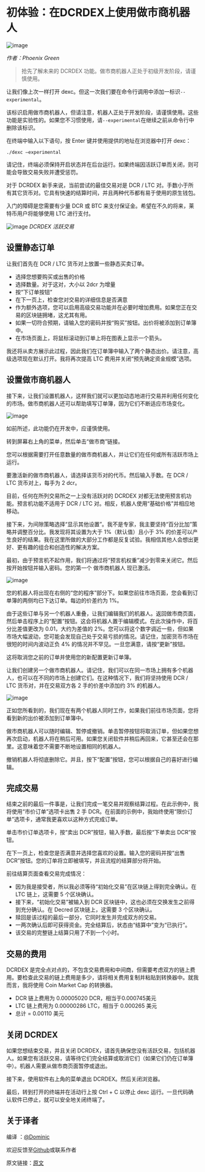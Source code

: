 # 初体验：在DCRDEX上使用做市商机器人

![image](https://github.com/DominicTing/articles/blob/master/img/Using_Market_Maker_Bots_on_Decentralised_Exchange_First_Look/Using%20Market%20Maker%20Bots.jpg)

_作者：Phoenix Green_

> 抢先了解未来的 DCRDEX 功能。做市商机器人正处于初级开发阶段，请谨慎使用。

让我们像上次一样打开 dexc。但这一次我们要在命令行调用中添加一标识`--experimental`。

该标识启用做市商机器人，但请注意，机器人正处于开发阶段，请谨慎使用。这些功能是实验性的。如果您不习惯使用，请`--experimental`在继续之前从命令行中删除该标识。

在终端中输入以下语句，按 Enter 键并使用提供的地址在浏览器中打开 dexc：

`./dexc —experimental`

请记住，终端必须保持开启状态并在后台运行。如果终端因活跃订单而关闭，则可能会导致交易失败并遭受惩罚。

对于 DCRDEX 新手来说，当前尝试的最佳交易对是 DCR / LTC 对。手数小于所有其它货币对。它具有快速的结算时间，并且两种代币都有易于使用的原生钱包。

入门的障碍是您需要有少量 DCR 或 BTC 来支付保证金。希望在不久的将来，莱特币用户将能够使用 LTC 进行支付。

![image](https://github.com/DominicTing/articles/blob/master/img/Using_Market_Maker_Bots_on_Decentralised_Exchange_First_Look/DCRDEX-Overview.jpg)
_DCRDEX 活跃交易_


## 设置静态订单

让我们首先在 DCR / LTC 货币对上放置一些静态买卖订单。

* 选择您想要购买或出售的价格
* 选择数量。对于这对，大小以 2dcr 为增量
* 按“下订单按钮”
* 在下一页上，检查您对交易的详细信息是否满意
* 作为额外选项，您可以启用高级交易功能并在必要时增加费用。如果您正在交易的区块链拥堵，这尤其有用。
* 如果一切符合预期，请输入您的密码并按“购买”按钮。出价将被添加到订单簿中。
* 在市场页面上，将鼠标滚动到订单上将在图表上显示一个箭头。

我还将从卖方展示此过程，因此我们在订单簿中输入了两个静态出价。请注意，高级选项现在默认打开。我将再次提高 LTC 费用并关闭“预先确定资金规模”选项。


## 设置做市商机器人

接下来，让我们设置机器人，这样我们就可以更加动态地进行交易并利用任何变化的市场。做市商机器人还可以帮助填写订单簿，因为它们不断适应市场变化。

![image](https://github.com/DominicTing/articles/blob/master/img/Using_Market_Maker_Bots_on_Decentralised_Exchange_First_Look/Create-a-Market-maker.png)

如前所述，此功能仍在开发中，应谨慎使用。

转到屏幕右上角的菜单，然后单击“做市商”链接。

您可以根据需要打开任意数量的做市商机器人，并让它们在任何或所有活跃市场上运行。

要激活新的做市商机器人，请选择该货币对的代币。然后输入手数。在 DCR / LTC 货币对上，每手为 2 dcr。

目前，任何在所列交易所之一上没有活跃对的 DCRDEX 对都无法使用预言机功能。预言机功能不适用于 DCR / LTC 对。相反，机器人使用“基础价格”并相应地移动。

接下来，为间隙策略选择“显示其他设置”。我不是专家，我主要坚持“百分比加”策略并调整百分比。我发现将其设置为大于 1%（默认值）且小于 3% 的价差可以产生良好的结果。我在这里所做的大部分工作都是反复试验。我相信其他人会想出更好、更有趣的组合和创造性的解决方案。

最初，由于预言机不起作用，我们将通过将“预言机权重”减少到零来关闭它。然后按开始按钮并输入密码。您的第一个 做市商机器人 现已激活。

![image](https://github.com/DominicTing/articles/blob/master/img/Using_Market_Maker_Bots_on_Decentralised_Exchange_First_Look/Market-maker-bot-settings.png)

您的机器人将出现在右侧的“您的程序”部分下。如果您前往市场页面，您会看到订单簿的两侧均已下达订单。每边的价差约为 1%。

由于这些订单与另一个机器人重叠，让我们编辑我们的机器人。返回做市商页面，然后单击程序上的“配置”按钮。这会将机器人置于编辑模式。在此次操作中，将百分比差值更改为 0.01，大约为差值的 2%。您可以将这个数字调近一些，但如果市场大幅波动，您可能会发现自己处于交易亏损的情况。请记住，加密货币市场在很短的时间内波动正负 4% 的情况并不罕见。一旦您满意，请按“更新”按钮。

这将取消您之前的订单并使用您的新配置更新订单簿。

让我们创建另一个做市商机器人。请记住，我们可以在同一市场上拥有多个机器人，也可以在不同的市场上创建它们。在这种情况下，我们将坚持使用 DCR / LTC 货币对，并在交易双方各 2 手的价差中添加约 3% 的机器人。

![image](https://github.com/DominicTing/articles/blob/master/img/Using_Market_Maker_Bots_on_Decentralised_Exchange_First_Look/Two-active-market-maker-bots.png)

正如您所看到的，我们现在有两个机器人同时工作，如果我们前往市场页面，您将看到新的出价被添加到订单簿中。

做市商机器人可以随时编辑、暂停或撤销。单击暂停按钮将取消订单，但如果您想再次启动，机器人将在稍后可用。如果您关闭软件并稍后再回来，它甚至还会在那里。这意味着您不需要不断地设置相同的机器人。

撤销机器人将彻底删除它。并且，按下“配置”按钮，您可以根据自己的喜好进行编辑。


## 完成交易

结束之前的最后一件事是，让我们完成一笔交易并观察结算过程。在此示例中，我将使用“市价订单”选项卡出售 2 手 DCR。在前面的示例中，我始终使用“限价订单”选项卡，通常我更喜欢以这种方式完成订单。

单击市价订单选项卡，按“卖出 DCR”按钮，输入手数，最后按“下单卖出 DCR”按钮。

在下一页上，检查您是否满意并选择您喜欢的设置。输入您的密码并按“出售 DCR”按钮。您的订单将立即被填写，并且流程的结算部分将开始。

前往结算页面查看交易完成情况：

* 因为我是接受者，所以我必须等待“初始化交易”在区块链上得到完全确认。在 LTC 链上，这需要 5 个区块确认。
* 接下来，“初始化交易”被输入到 DCR 区块链中，这也必须在交换发生之前得到充分确认。在 Decred 区块链上，这需要 3 个区块确认。
* 赎回是该过程的最后一部分，它同时发生并完成双方的交易。
* 一两次确认后即可获得资金。完全结算后，状态由“结算中”变为“已执行”。
* 该交易的完整链上结算只用了不到一个小时。

## 交易的费用

DCRDEX 是完全点对点的，不包含交易费用和中间商，但需要考虑双方的链上费用。要检查此交易的链上费用是多少，请将相关费用复制并粘贴到转换器中。就我而言，我将使用 Coin Market Cap 的转换器。

* DCR 链上费用为 0.00005020 DCR，相当于0.000745美元
* LTC 链上费用为 0.00000286 LTC，相当于 0.000265 美元
* 总计 = 0.00110 美元


## 关闭 DCRDEX

如果您想结束交易，并且关闭 DCRDEX，请首先确保您没有活跃交易，包括机器人。如果您有活跃交易，请等待它们完全结算或取消它们（如果它们仍在订单簿中）。机器人需要从做市商页面暂停或退出。

接下来，使用软件右上角的菜单退出 DCRDEX。然后关闭浏览器。

最后，转到打开的终端并在活动行上按 Ctrl + C 以停止 dexc 运行。一旦代码确认软件已停止，就可以安全地关闭终端了。

## 关于译者

编译 ：[@Dominic](https://twitter.com/wanbihou)

欢迎反馈至[Github](https://github.com/DominicTing)或联系作者

原文链接：[原文](https://www.cypherpunktimes.com/using-market-maker-bots-on-decentralised-exchange-first-look/)

